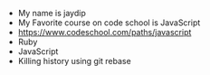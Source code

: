 * My name is jaydip
* My Favorite course on code school is JavaScript
* https://www.codeschool.com/paths/javascript
* Ruby
* JavaScript
* Killing history using git rebase

